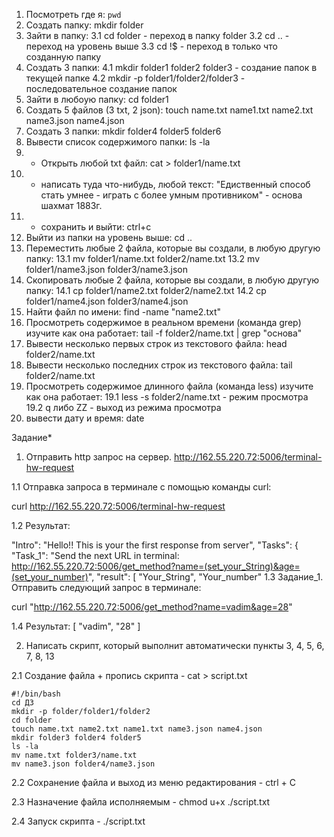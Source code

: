 1. Посмотреть где я: `pwd`
2. Создать папку: mkdir folder
3. Зайти в папку: 
	3.1 cd folder - переход в папку folder
	3.2 cd .. - переход на уровень выше
	3.3 cd !$ - переход в только что созданную папку
4. Создать 3 папки: 
	4.1 mkdir folder1 folder2 folder3 - создание папок в текущей папке
	4.2 mkdir -p folder1/folder2/folder3 - последовательное создание папок 
5. Зайти в любоую папку: cd folder1
6. Создать 5 файлов (3 txt, 2 json): touch name.txt name1.txt name2.txt name3.json name4.json
7. Создать 3 папки: mkdir folder4 folder5 folder6
8. Вывести список содержимого папки: ls -la
9. + Открыть любой txt файл: cat > folder1/name.txt
10. + написать туда что-нибудь, любой текст: "Едиственный способ стать умнее - играть с более умным противником" - основа шахмат 1883г.
11. + сохранить и выйти: ctrl+c
12. Выйти из папки на уровень выше: cd ..
13. Переместить любые 2 файла, которые вы создали, в любую другую папку: 
	13.1 mv folder1/name.txt folder2/name.txt
	13.2 mv folder1/name3.json folder3/name3.json
14. Скопировать любые 2 файла, которые вы создали, в любую другую папку: 
	14.1 cp folder1/name2.txt folder2/name2.txt
	14.2 cp folder1/name4.json folder3/name4.json
15. Найти файл по имени: find -name "name2.txt"
16. Просмотреть содержимое в реальном времени (команда grep) изучите как она работает: tail -f folder2/name.txt | grep "основа"
17. Вывести несколько первых строк из текстового файла: head folder2/name.txt
18. Вывести несколько последних строк из текстового файла: tail folder2/name.txt
19. Просмотреть содержимое длинного файла (команда less) изучите как она работает:
	19.1 less -s folder2/name.txt - режим просмотра
	19.2 q либо ZZ - выход из режима просмотра 
20. вывести дату и время: date

Задание*

1. Отправить http запрос на сервер.
http://162.55.220.72:5006/terminal-hw-request

1.1 Отправка запроса в терминале с помощью команды curl: 

curl http://162.55.220.72:5006/terminal-hw-request

1.2 Результат: 

"Intro": "Hello!! This is your the first response from server",
  "Tasks": {
    "Task_1": "Send the next URL in terminal: http://162.55.220.72:5006/get_method?name=(set_your_String)&age=(set_your_number)",
    "result": [
      "Your_String",
      "Your_number"
1.3 Задание_1. Отправить следующий запрос в терминале:

curl "http://162.55.220.72:5006/get_method?name=vadim&age=28"

1.4 Результат: 
	[
	"vadim",
	"28"
	]

2. Написать скрипт, который выполнит автоматически пункты 3, 4, 5, 6, 7, 8, 13

2.1 Создание файла + пропись скрипта - cat > script.txt 
	
	#!/bin/bash
	cd ДЗ
	mkdir -p folder/folder1/folder2
	cd folder
	touch name.txt name2.txt name1.txt name3.json name4.json
	mkdir folder3 folder4 folder5
	ls -la
	mv name.txt folder3/name.txt
	mv name3.json folder4/name3.json

2.2 Сохранение файла и выход из меню редактирования - ctrl + C

2.3 Назначение файла исполняемым - chmod u+x ./script.txt

2.4 Запуск скрипта - ./script.txt
